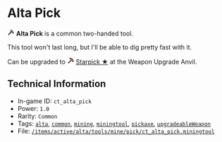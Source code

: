 # Alta Pick

<img src="https://raw.githubusercontent.com/Ceterai/Enternia/main/items/active/alta/tools/mine/pick/icon.png" alt="Alta Pick icon" loading="lazy" height="16px" width="auto" /> **Alta Pick** is a common two-handed tool.

This tool won't last long, but I'll be able to dig pretty fast with it.

Can be upgraded to <img src="https://raw.githubusercontent.com/Ceterai/Enternia/main/items/active/alta/tools/mine/pick/icon_upg.png" alt="Starpick ★ icon" loading="lazy" height="16px" width="auto" /> [Starpick ★](https://ceterai.github.io/MyEnternia/Wiki/Starpick) at the Weapon Upgrade Anvil.

## Technical Information

- In-game ID: `ct_alta_pick`
- Power: `1.0`
- Rarity: `Common`
- Tags: [`alta`](https://ceterai.github.io/MyEnternia/Wiki/Tags/Alta), [`common`](https://ceterai.github.io/MyEnternia/Wiki/Tags/Common), [`mining`](https://ceterai.github.io/MyEnternia/Wiki/Tags/Mining), [`miningtool`](https://ceterai.github.io/MyEnternia/Wiki/Tags/Miningtool), [`pickaxe`](https://ceterai.github.io/MyEnternia/Wiki/Tags/Pickaxe), [`upgradeableWeapon`](https://ceterai.github.io/MyEnternia/Wiki/Tags/UpgradeableWeapon)
- File: [`/items/active/alta/tools/mine/pick/ct_alta_pick.miningtool`](https://github.com/Ceterai/Enternia/blob/main/items/active/alta/tools/mine/pick/ct_alta_pick.miningtool)
